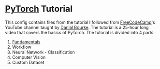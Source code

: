 # [PyTorch](pytorch.org) Tutorial

This config contains files from the tutorial I followed from [FreeCodeCamp](https://www.youtube.com/@freecodecamp)'s YouTube channel taught by [Danial Bourke](https://github.com/mrdbourke). The tutorial is a 25-hour long video that covers the basics of PyTorch. The tutorial is divided into 4 parts:

1. [Fundamentals](./fundamentals/)
2. Workflow
3. Neural Network - Classification
4. Computer Vision
5. Custom Dataset
